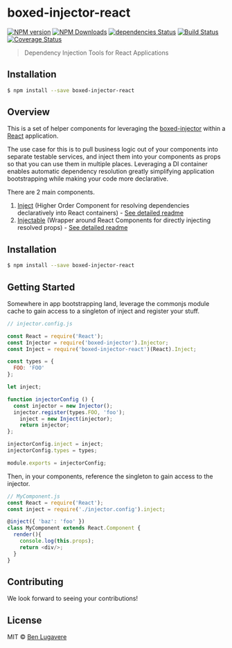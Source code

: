 # boxed-injector-react

[![NPM version][npm-image]][npm-url]
[![NPM Downloads][downloads-image]][downloads-url]
[![dependencies Status][daviddm-image]][daviddm-url]
[![Build Status][travis-image]][travis-url]
[![Coverage Status][coveralls-image]][coveralls-url]

> Dependency Injection Tools for React Applications

## Installation

```sh
$ npm install --save boxed-injector-react
```

## Overview

This is a set of helper components for leveraging the [boxed-injector](https://github.com/giddyinc/boxed-injector) within a [React](https://github.com/facebook/react) application.

The use case for this is to pull business logic out of your components into separate testable services, and inject them into your components as props so that you can use them in multiple places. Leveraging a DI container enables automatic dependency resolution greatly simplifying application bootstrapping while making your code more declarative.

There are 2 main components.

1. [Inject](lib/Inject/README.md) (Higher Order Component for resolving dependencies declaratively into React containers) - [See detailed readme](lib/Inject/README.md)
2. [Injectable](lib/Injectable/README.md) (Wrapper around React Components for directly injecting resolved props) - [See detailed readme](lib/Injectable/README.md)


## Installation 

```sh
$ npm install --save boxed-injector-react
```

## Getting Started

Somewhere in app bootstrapping land, leverage the commonjs module cache to gain access to a singleton of inject and register your stuff.

```js
// injector.config.js

const React = require('React');
const Injector = require('boxed-injector').Injector;
const Inject = require('boxed-injector-react')(React).Inject;

const types = {
  FOO: 'FOO'
};

let inject;

function injectorConfig () {
  const injector = new Injector();
  injector.register(types.FOO, 'foo');
	inject = new Inject(injector);
	return injector;
};

injectorConfig.inject = inject;
injectorConfig.types = types;

module.exports = injectorConfig;
```

Then, in your components, reference the singleton to gain access to the injector.

```js
// MyComponent.js
const React = require('React');
const inject = require('./injector.config').inject;

@inject({ 'baz': 'foo' })
class MyComponent extends React.Component {
  render(){
    console.log(this.props);
    return <div/>;
  }
}

```

## Contributing
We look forward to seeing your contributions!

## License

MIT © [Ben Lugavere](http://benlugavere.com)


[npm-image]: https://badge.fury.io/js/boxed-injector-react.svg
[npm-url]: https://npmjs.org/package/boxed-injector-react
[travis-image]: https://travis-ci.org/giddyinc/boxed-injector-react.svg?branch=master
[travis-url]: https://travis-ci.org/giddyinc/boxed-injector-react
[daviddm-image]: https://david-dm.org/giddyinc/boxed-injector-react.svg?theme=shields.io
[daviddm-url]: https://david-dm.org/giddyinc/boxed-injector-react
[coveralls-image]: https://coveralls.io/repos/giddyinc/boxed-injector-react/badge.svg
[coveralls-url]: https://coveralls.io/r/giddyinc/boxed-injector-react

[downloads-url]: https://www.npmjs.com/package/boxed-injector-react
[downloads-image]: https://img.shields.io/npm/dm/boxed-injector-react.svg?style=flat